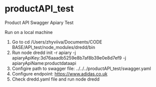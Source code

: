 # productAPI_test
Product API Swagger Apiary Test

Run on a local machine
1) Go to cd /Users/zhyviiva/Documents/CODE BASE/API_test/node_modules/dredd/bin
2) Run node dredd init -r apiary -j apiaryApiKey:3d76aaadb5259e8b7af8b39e0e8d7ef9 -j apiaryApiName:productdataapi
3) Configire path to swagger file: ../../../productAPI_test/swagger.yaml
4) Configure endpoint: https://www.adidas.co.uk
5) Check dredd.yaml file and run node dredd 
